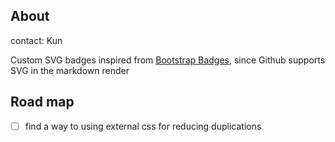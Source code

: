 ## About

contact: Kun

Custom SVG badges inspired from [Bootstrap Badges](https://getbootstrap.com/docs/5.3/components/badge/), since Github supports SVG in the markdown render

## Road map

- [ ] find a way to using external css for reducing duplications
